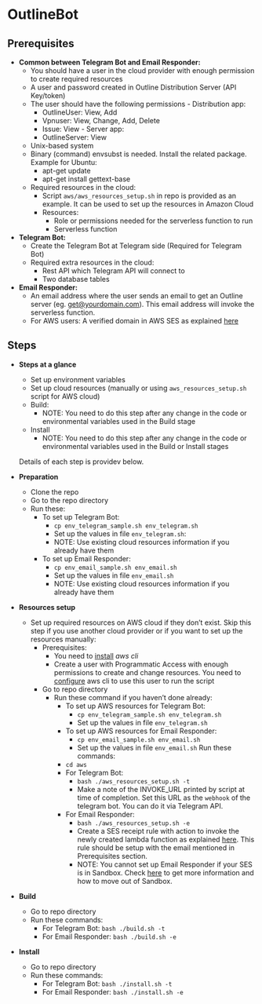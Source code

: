 # OutlineBot

## Prerequisites
- **Common between Telegram Bot and Email Responder:**
   - You should have a user in the cloud provider with enough permission to create required resources
    - A user and password created in Outline Distribution Server (API Key/token)
     - The user should have the following permissions
      - Distribution app:
       - OutlineUser: View, Add
       - Vpnuser: View, Change, Add, Delete
       - Issue: View
      - Server app: 
       - OutlineServer: View
    - Unix-based system
    - Binary (command) envsubst is needed. Install the related package. Example for Ubuntu:
        - apt-get update
        - apt-get install gettext-base
    - Required resources in the cloud:
        - Script `aws/aws_resources_setup.sh` in repo is provided as an example. It can be used to set up the resources in Amazon Cloud 
        - Resources:
            - Role or permissions needed for the serverless function to run
            - Serverless function 
- **Telegram Bot:**
    - Create the Telegram Bot at Telegram side (Required for Telegram Bot)
    - Required extra resources in the cloud:
        - Rest API which Telegram API will connect to 
        - Two database tables
- **Email Responder:**
    - An email address where the user sends an email to get an Outline server (eg. get@yourdomain.com). This email address will invoke the serverless function.
    - For AWS users: A verified domain in AWS SES as explained [here](https://docs.aws.amazon.com/ses/latest/DeveloperGuide/receiving-email-setting-up.html)

## Steps
- **Steps at a glance**
    - Set up environment variables
    - Set up cloud resources (manually or using `aws_resources_setup.sh` script for AWS cloud)
    - Build:
        - NOTE: You need to do this step after any change in the code or environmental variables used in the Build stage
    - Install
        - NOTE: You need to do this step after any change in the code or environmental variables used in the Build or Install stages


    Details of each step is providev below. 


- **Preparation**
    - Clone the repo
    - Go to the repo directory 
    - Run these:
        - To set up Telegram Bot: 
            - `cp env_telegram_sample.sh env_telegram.sh`
            - Set up the values in file `env_telegram.sh`:
            - NOTE: Use existing cloud resources information if you already have them
        - To set up Email Responder:
            - `cp env_email_sample.sh env_email.sh`
            - Set up the values in file `env_email.sh`
            - NOTE: Use existing cloud resources information if you already have them



- **Resources setup**
    - Set up required resources on AWS cloud if they don’t exist. Skip this step if you use another cloud provider or if you want to set up the resources manually: 
        - Prerequisites:
            - You need to [install](https://docs.aws.amazon.com/cli/latest/userguide/cli-chap-install.html) _aws cli_
            - Create a user with Programmatic Access with enough permissions to create and change resources. You need to [configure](https://docs.aws.amazon.com/cli/latest/userguide/cli-configure-files.html) aws cli to use this user to run the script 
        - Go to repo directory
            - Run these command if you haven’t done already: 
                - To set up AWS resources for Telegram Bot: 
                    - `cp env_telegram_sample.sh env_telegram.sh`
                    - Set up the values in file `env_telegram.sh`
                - To set up AWS resources for Email Responder:
                    - `cp env_email_sample.sh env_email.sh`
                    - Set up the values in file `env_email.sh`
            Run these commands: 
                - `cd aws`
                - For Telegram Bot:
                    - `bash ./aws_resources_setup.sh -t`
                    - Make a note of the INVOKE_URL printed by script at time of completion. Set this URL as the `webhook` of the telegram bot. You can do it via Telegram API.
                - For Email Responder:
                    - `bash ./aws_resources_setup.sh -e`
                    -  Create a SES receipt rule with action to invoke the newly created lambda function as explained [here](https://docs.aws.amazon.com/ses/latest/DeveloperGuide/receiving-email-receipt-rules.html). This rule should be setup with the email mentioned in Prerequisites section. 
                    - NOTE: You cannot set up Email Responder if your SES is in Sandbox. Check [here](https://docs.aws.amazon.com/ses/latest/DeveloperGuide/request-production-access.html) to get more information and how to move out of Sandbox.



 - **Build**
    - Go to repo directory
    - Run these commands: 
        - For Telegram Bot:
            `bash ./build.sh -t`
        - For Email Responder:
            `bash ./build.sh -e`



- **Install**
    - Go to repo directory
    - Run these commands: 
        - For Telegram Bot:
            `bash ./install.sh -t`
        - For Email Responder:
            `bash ./install.sh -e`







			



